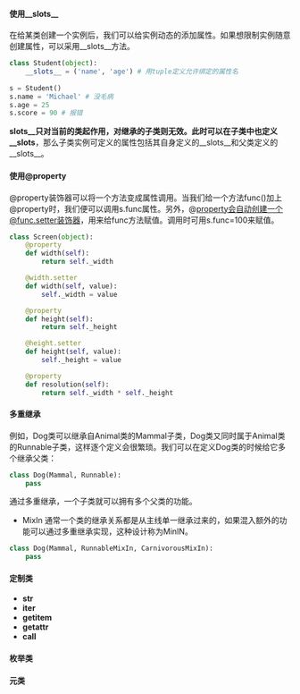 #### 使用__slots__
在给某类创建一个实例后，我们可以给实例动态的添加属性。如果想限制实例随意创建属性，可以采用__slots__方法。
```python
class Student(object):
    __slots__ = ('name', 'age') # 用tuple定义允许绑定的属性名
    
s = Student()
s.name = 'Michael' # 没毛病
s.age = 25
s.score = 90 # 报错
```
__slots__只对当前的类起作用，对继承的子类则无效。此时可以在子类中也定义__slots__，那么子类实例可定义的属性包括其自身定义的__slots__和父类定义的__slots__。
#### 使用@property
@property装饰器可以将一个方法变成属性调用。当我们给一个方法func()加上@property时，我们便可以调用s.func属性。另外，@property会自动创建一个@func.setter装饰器，用来给func方法赋值。调用时可用s.func=100来赋值。
```python
class Screen(object):
    @property
    def width(self):
        return self._width

    @width.setter
    def width(self, value):
        self._width = value

    @property
    def height(self):
        return self._height

    @height.setter
    def height(self, value):
        self._height = value

    @property
    def resolution(self):
        return self._width * self._height
```
#### 多重继承
例如，Dog类可以继承自Animal类的Mammal子类，Dog类又同时属于Animal类的Runnable子类，这样逐个定义会很繁琐。我们可以在定义Dog类的时候给它多个继承父类：
``` python
class Dog(Mammal, Runnable):
    pass
```
通过多重继承，一个子类就可以拥有多个父类的功能。
- MixIn
通常一个类的继承关系都是从主线单一继承过来的，如果混入额外的功能可以通过多重继承实现，这种设计称为MinIN。
```python
class Dog(Mammal, RunnableMixIn, CarnivorousMixIn):
    pass
```
#### 定制类
- __str__
- __iter__
- __getitem__
- __getattr__
- __call__
#### 枚举类
#### 元类